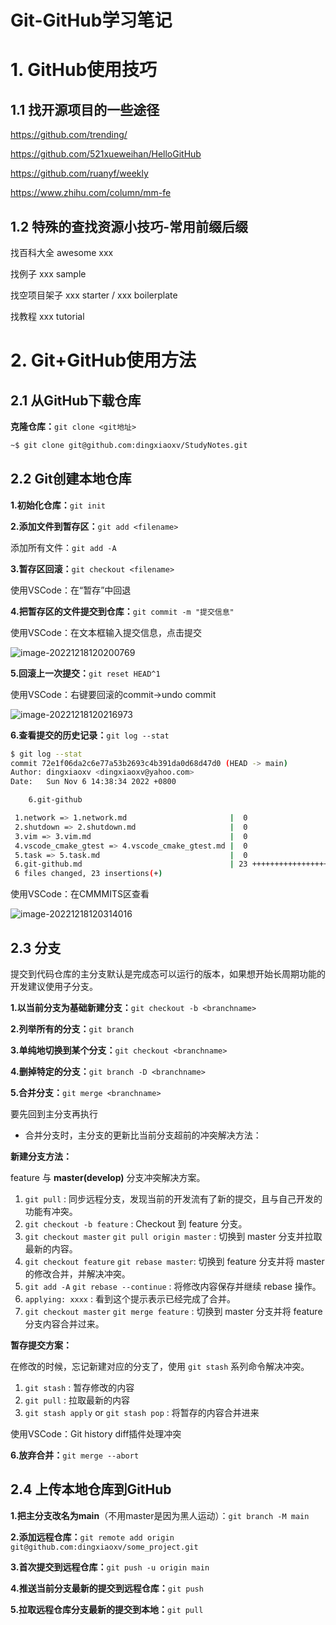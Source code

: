 # Git-GitHub学习笔记

# 1. GitHub使用技巧

## 1.1 找开源项目的一些途径

https://github.com/trending/

https://github.com/521xueweihan/HelloGitHub

https://github.com/ruanyf/weekly

https://www.zhihu.com/column/mm-fe

## 1.2 特殊的查找资源小技巧-常用前缀后缀 

找百科大全 awesome xxx

找例子 xxx sample

找空项目架子 xxx starter / xxx boilerplate

找教程  xxx tutorial

# 2. Git+GitHub使用方法

## 2.1 从GitHub下载仓库

**克隆仓库：**`git clone <git地址>`

```bash
~$ git clone git@github.com:dingxiaoxv/StudyNotes.git
```

## 2.2 Git创建本地仓库

**1.初始化仓库：**`git init` 

**2.添加文件到暂存区：**`git add <filename>`

添加所有文件：`git add -A`

**3.暂存区回滚：**`git checkout <filename>`

使用VSCode：在“暂存”中回退

**4.把暂存区的文件提交到仓库：**`git commit -m "提交信息"`

使用VSCode：在文本框输入提交信息，点击提交

![image-20221218120200769](https://mypictures-1315784723.cos.ap-nanjing.myqcloud.com/20221218120324.png)

**5.回滚上一次提交：**`git reset HEAD^1`

使用VSCode：右键要回滚的commit->undo commit

![image-20221218120216973](https://mypictures-1315784723.cos.ap-nanjing.myqcloud.com/20221218120324-1.png)

**6.查看提交的历史记录：**`git log --stat`

```bash
$ git log --stat
commit 72e1f06da2c6e77a53b2693c4b391da0d68d47d0 (HEAD -> main)
Author: dingxiaoxv <dingxiaoxv@yahoo.com>
Date:   Sun Nov 6 14:38:34 2022 +0800

    6.git-github

 1.network => 1.network.md                       |  0
 2.shutdown => 2.shutdown.md                     |  0
 3.vim => 3.vim.md                               |  0
 4.vscode_cmake_gtest => 4.vscode_cmake_gtest.md |  0
 5.task => 5.task.md                             |  0
 6.git-github.md                                 | 23 +++++++++++++++++++++++
 6 files changed, 23 insertions(+)
```

使用VSCode：在CMMMITS区查看

![image-20221218120314016](https://mypictures-1315784723.cos.ap-nanjing.myqcloud.com/20221218120324-2.png)

## 2.3 分支

提交到代码仓库的主分支默认是完成态可以运行的版本，如果想开始长周期功能的开发建议使用子分支。

**1.以当前分支为基础新建分支：**`git checkout -b <branchname>`

**2.列举所有的分支：**`git branch`

**3.单纯地切换到某个分支：**`git checkout <branchname>`

**4.删掉特定的分支：**`git branch -D <branchname>`

**5.合并分支：**`git merge <branchname>`

要先回到主分支再执行

- 合并分支时，主分支的更新比当前分支超前的冲突解决方法：

**新建分支方法：**

feature 与 **master(develop)** 分支冲突解决方案。

1. `git pull` : 同步远程分支，发现当前的开发流有了新的提交，且与自己开发的功能有冲突。
2. `git checkout -b feature` : Checkout 到 feature 分支。
3. `git checkout master` `git pull origin master` : 切换到 master 分支并拉取最新的内容。
4. `git checkout feature` `git rebase master`: 切换到 feature 分支并将 master 的修改合并，并解决冲突。
5. `git add -A` `git rebase --continue` : 将修改内容保存并继续 rebase 操作。
6. `applying: xxxx` : 看到这个提示表示已经完成了合并。
7. `git checkout master` `git merge feature` : 切换到 master 分支并将 feature 分支内容合并过来。

**暂存提交方案：**

在修改的时候，忘记新建对应的分支了，使用 `git stash` 系列命令解决冲突。

1. `git stash` : 暂存修改的内容
2. `git pull` : 拉取最新的内容
3. `git stash apply` or `git stash pop` : 将暂存的内容合并进来

使用VSCode：Git history diff插件处理冲突

**6.放弃合并：**`git merge --abort`

## 2.4 上传本地仓库到GitHub

**1.把主分支改名为main**（不用master是因为黑人运动）：`git branch -M main`

**2.添加远程仓库：**`git remote add origin git@github.com:dingxiaoxv/some_project.git`

**3.首次提交到远程仓库：**`git push -u origin main`

**4.推送当前分支最新的提交到远程仓库：**`git push`

**5.拉取远程仓库分支最新的提交到本地：**`git pull`